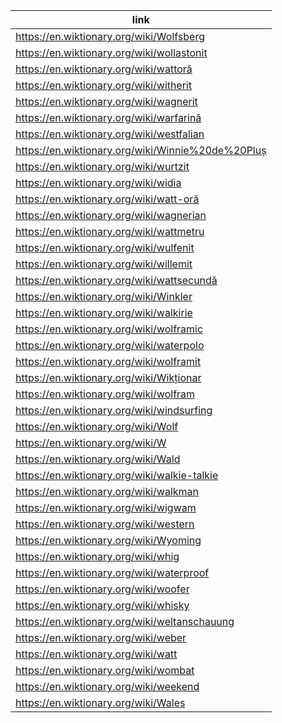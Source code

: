|link|
|----|
|https://en.wiktionary.org/wiki/Wolfsberg|
|https://en.wiktionary.org/wiki/wollastonit|
|https://en.wiktionary.org/wiki/wattoră|
|https://en.wiktionary.org/wiki/witherit|
|https://en.wiktionary.org/wiki/wagnerit|
|https://en.wiktionary.org/wiki/warfarină|
|https://en.wiktionary.org/wiki/westfalian|
|https://en.wiktionary.org/wiki/Winnie%20de%20Pluș|
|https://en.wiktionary.org/wiki/wurtzit|
|https://en.wiktionary.org/wiki/widia|
|https://en.wiktionary.org/wiki/watt-oră|
|https://en.wiktionary.org/wiki/wagnerian|
|https://en.wiktionary.org/wiki/wattmetru|
|https://en.wiktionary.org/wiki/wulfenit|
|https://en.wiktionary.org/wiki/willemit|
|https://en.wiktionary.org/wiki/wattsecundă|
|https://en.wiktionary.org/wiki/Winkler|
|https://en.wiktionary.org/wiki/walkirie|
|https://en.wiktionary.org/wiki/wolframic|
|https://en.wiktionary.org/wiki/waterpolo|
|https://en.wiktionary.org/wiki/wolframit|
|https://en.wiktionary.org/wiki/Wikționar|
|https://en.wiktionary.org/wiki/wolfram|
|https://en.wiktionary.org/wiki/windsurfing|
|https://en.wiktionary.org/wiki/Wolf|
|https://en.wiktionary.org/wiki/W|
|https://en.wiktionary.org/wiki/Wald|
|https://en.wiktionary.org/wiki/walkie-talkie|
|https://en.wiktionary.org/wiki/walkman|
|https://en.wiktionary.org/wiki/wigwam|
|https://en.wiktionary.org/wiki/western|
|https://en.wiktionary.org/wiki/Wyoming|
|https://en.wiktionary.org/wiki/whig|
|https://en.wiktionary.org/wiki/waterproof|
|https://en.wiktionary.org/wiki/woofer|
|https://en.wiktionary.org/wiki/whisky|
|https://en.wiktionary.org/wiki/weltanschauung|
|https://en.wiktionary.org/wiki/weber|
|https://en.wiktionary.org/wiki/watt|
|https://en.wiktionary.org/wiki/wombat|
|https://en.wiktionary.org/wiki/weekend|
|https://en.wiktionary.org/wiki/Wales|
